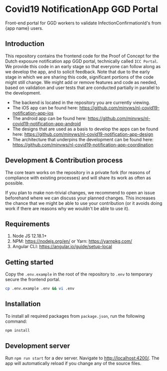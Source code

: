 # Covid19 NotificationApp GGD Portal
Front-end portal for GGD workers to validate InfectionConfirmationId's from {app name} users.

## Introduction

This repository contains the frontend code for the Proof of Concept for the Dutch exposure notification app GGD portal, technically called `ICC Portal`. We provide this code in an early stage so that everyone can follow along as we develop the app, and to solicit feedback. Note that due to the early stage in which we are sharing this code, significant portions of the code might still change. We might add or remove features and code as needed, based on validation and user tests that are conducted partially in parallel to the development.

* The backend is located in the repository you are currently viewing.
* The iOS app can be found here: https://github.com/minvws/nl-covid19-notification-app-ios
* The android app can be found here: https://github.com/minvws/nl-covid19-notification-app-android
* The designs that are used as a basis to develop the apps can be found here: https://github.com/minvws/nl-covid19-notification-app-design
* The architecture that underpins the development can be found here: https://github.com/minvws/nl-covid19-notification-app-coordination

## Development & Contribution process

The core team works on the repository in a private fork (for reasons of compliance with existing processes) and will share its work as often as possible.

If you plan to make non-trivial changes, we recommend to open an issue beforehand where we can discuss your planned changes.
This increases the chance that we might be able to use your contribution (or it avoids doing work if there are reasons why we wouldn't be able to use it).


## Requirements
1. Node JS 12.18.1+  
1. NPM: https://nodejs.org/en/ or Yarn: https://yarnpkg.com/
1. Angular CLI: https://angular.io/guide/setup-local

## Getting started

Copy the `.env.example` in the root of the repository to `.env` to temporary secure the frontend portal. 
```bash
cp .env.example .env && vi .env
```

## Installation

To install all required packages from `package.json`, run the following command:
```bash
npm install
```

## Development server

Run `npm run start` for a dev server. Navigate to [http://localhost:4200/](http://localhost:4200/). The app will automatically reload if you change any of the source files.
